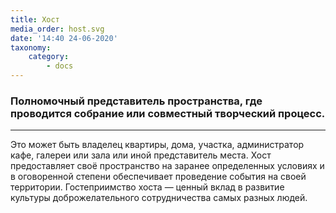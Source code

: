 ```yaml
---
title: Хост
media_order: host.svg
date: '14:40 24-06-2020'
taxonomy:
    category:
        - docs
---
```



### Полномочный представитель пространства, где проводится собрание или совместный творческий процесс.

***

Это может быть владелец квартиры, дома, участка, администратор кафе, галереи или зала или иной представитель места. Хост предоставляет своё пространство на заранее определенных условиях и в оговоренной степени обеспечивает проведение события на своей территории. Гостеприимство хоста — ценный вклад в развитие культуры доброжелательного сотрудничества самых разных людей.  
